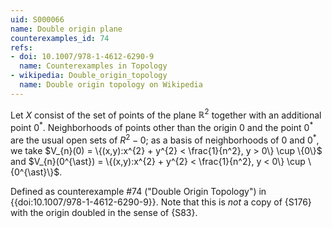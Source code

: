 ```yaml
---
uid: S000066
name: Double origin plane
counterexamples_id: 74
refs:
- doi: 10.1007/978-1-4612-6290-9 
  name: Counterexamples in Topology
- wikipedia: Double_origin_topology
  name: Double origin topology on Wikipedia
---
```

Let $X$ consist of the set of points of the plane $\mathbb R^{2}$ together with an additional point $0^{\ast}$. Neighborhoods of points other than the origin $0$ and the point $0^{\ast}$ are the usual open sets of $R^{2} - 0$; as a basis of neighborhoods of $0$ and $0^{\ast}$, we take $V_{n}(0) = \{(x,y):x^{2} + y^{2} < \frac{1}{n^2}, y > 0\} \cup \{0\}$ and $V_{n}(0^{\ast}) = \{(x,y):x^{2} + y^{2} < \frac{1}{n^2}, y < 0\} \cup \{0^{\ast}\}$.

Defined as counterexample #74 ("Double Origin Topology")
in {{doi:10.1007/978-1-4612-6290-9}}. Note that this is *not* a copy
of {S176} with the origin
doubled in the sense of {S83}.
